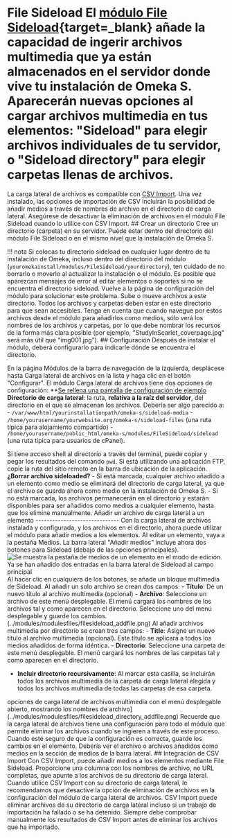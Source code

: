 # File Sideload El [módulo File Sideload](https://omeka.org/s/modules/FileSideload){target=_blank} añade la capacidad de ingerir archivos multimedia que ya están almacenados en el servidor donde vive tu instalación de Omeka S. Aparecerán nuevas opciones al cargar archivos multimedia en tus elementos: "Sideload" para elegir archivos individuales de tu servidor, o "Sideload directory" para elegir carpetas llenas de archivos. 

La carga lateral de archivos es compatible con [CSV Import](../modules/csvimport.md). Una vez instalado, las opciones de importación de CSV incluirán la posibilidad de añadir medios a través de nombres de archivo en el directorio de carga lateral. Asegúrese de desactivar la eliminación de archivos en el módulo File Sideload cuando lo utilice con CSV Import. ## Crear un directorio Cree un directorio (carpeta) en su servidor. Puede estar dentro del directorio del módulo File Sideload o en el mismo nivel que la instalación de Omeka S. 

!!! nota Si colocas tu directorio sideload en cualquier lugar dentro de tu instalación de Omeka, incluso dentro del directorio del módulo (`youromekainstall/modules/FileSideload/yourdirectory`), ten cuidado de no borrarlo o moverlo al actualizar la instalación o el módulo. Es posible que aparezcan mensajes de error al editar elementos o soportes si no se encuentra el directorio sideload. Vuelve a la página de configuración del módulo para solucionar este problema. Sube o mueve archivos a este directorio. Todos los archivos y carpetas deben estar en este directorio para que sean accesibles. Tenga en cuenta que cuando navegue por estos archivos desde el módulo para añadirlos como medios, sólo verá los nombres de los archivos y carpetas, por lo que debe nombrar los recursos de la forma más clara posible (por ejemplo, "StudyInScarlet_coverpage.jpg" será más útil que "img001.jpg"). ## Configuración Después de instalar el módulo, deberá configurarlo para indicarle dónde se encuentra el directorio.

En la página Módulos de la barra de navegación de la izquierda, desplácese hasta Carga lateral de archivos en la lista y haga clic en el botón "Configurar". El módulo Carga lateral de archivos tiene dos opciones de configuración: **[Se rellena una pantalla de configuración de ejemplo](../modules/modulesfiles/filesideload_config2.png) **Directorio de carga lateral**: la ruta, **relativa a la raíz del servidor**, del directorio en el que se almacenan los archivos. Debería ser algo parecido a: - `/var/www/html/yourinstallationpath/omeka-s/sideload-media` - `/home/yourusername/yourwebsite.org/omeka-s/sideload-files` (una ruta típica para alojamiento compartido) - `/home/yourusername/public_html/omeka-s/modules/FileSideload/sideload` (una ruta típica para usuarios de cPanel).

Si tiene acceso shell al directorio a través del terminal, puede copiar y pegar los resultados del comando `pwd`. Si está utilizando una aplicación FTP, copie la ruta del sitio remoto en la barra de ubicación de la aplicación. **¿Borrar archivo sideloaded?** - Si está marcada, cualquier archivo añadido a un elemento como medio se eliminará del directorio de carga lateral, ya que el archivo se guarda ahora como medio en la instalación de Omeka S. - Si no está marcada, los archivos permanecerán en el directorio y estarán disponibles para ser añadidos como medios a cualquier elemento, hasta que los elimine manualmente. Añadir un archivo de carga lateral a un elemento ------------------------------ Con la carga lateral de archivos instalada y configurada, y los archivos en el directorio, ahora puede utilizar el módulo para añadir medios a los elementos. Al editar un elemento, vaya a la pestaña Medios. La barra lateral "Añadir medios" incluye ahora dos botones para Sideload (debajo de las opciones principales). ![Se muestra la pestaña de medios de un elemento en el modo de edición. Ya se han añadido dos entradas en la barra lateral de Sideload al campo principal](../modules/modulesfiles/filesideload_browse.png) Al hacer clic en cualquiera de los botones, se añade un bloque multimedia de Sideload. Al añadir un solo archivo se crean dos campos: - **Título**: Dé un nuevo título al archivo multimedia (opcional) - **Archivo**: Seleccione un archivo de este menú desplegable. El menú cargará los nombres de los archivos tal y como aparecen en el directorio. Seleccione uno del menú desplegable y guarde los cambios. (../modules/modulesfiles/filesideload_addfile.png) Al añadir archivos multimedia por directorio se crean tres campos: - **Title**: Asigne un nuevo título al archivo multimedia (opcional). Este título se aplicará a todos los medios añadidos de forma idéntica. - **Directorio**: Seleccione una carpeta de este menú desplegable. El menú cargará los nombres de las carpetas tal y como aparecen en el directorio. 
- **Incluir directorio recursivamente**: Al marcar esta casilla, se incluirán todos los archivos multimedia de la carpeta de carga lateral elegida y todos los archivos multimedia de todas las carpetas de esa carpeta. 

opciones de carga lateral de archivos multimedia con el menú desplegable abierto, mostrando los nombres de archivo](../modules/modulesfiles/filesideload_directory_addfile.png) Recuerde que la carga lateral de archivos tiene una configuración para todo el módulo que permite eliminar los archivos cuando se ingieren a través de este proceso. Cuando esté seguro de que la configuración es correcta, guarde los cambios en el elemento. Debería ver el archivo o archivos añadidos como medios en la sección de medios de la barra lateral. ## Integración de CSV Import Con CSV Import, puede añadir medios a los elementos mediante File Sideload. Proporcione una columna con los nombres de archivo, no URL completas, que apunte a los archivos de su directorio de carga lateral. Cuando utilice CSV Import con su directorio de carga lateral, le recomendamos que desactive la opción de eliminación de archivos en la configuración del módulo de carga lateral de archivos. CSV Import puede eliminar archivos de su directorio de carga lateral incluso si un trabajo de importación ha fallado o se ha detenido. Siempre debe comprobar manualmente los resultados de CSV Import antes de eliminar los archivos que ha importado. 
